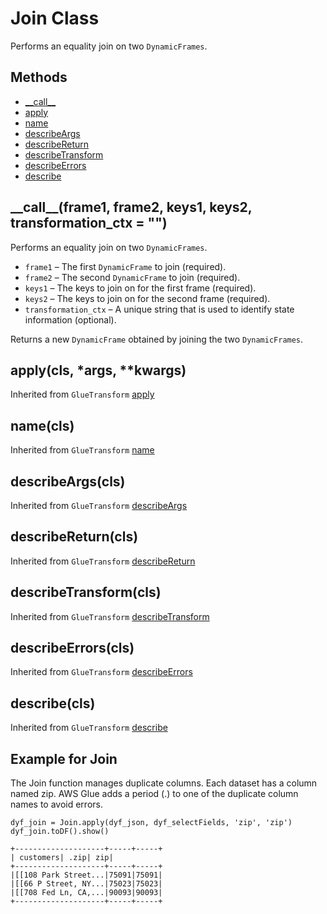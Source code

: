 # Join Class<a name="aws-glue-api-crawler-pyspark-transforms-join"></a>

Performs an equality join on two `DynamicFrames`\.

## Methods<a name="aws-glue-api-crawler-pyspark-transforms-join-_methods"></a>
+ [\_\_call\_\_](#aws-glue-api-crawler-pyspark-transforms-join-__call__)
+ [apply](#aws-glue-api-crawler-pyspark-transforms-join-apply)
+ [name](#aws-glue-api-crawler-pyspark-transforms-join-name)
+ [describeArgs](#aws-glue-api-crawler-pyspark-transforms-join-describeArgs)
+ [describeReturn](#aws-glue-api-crawler-pyspark-transforms-join-describeReturn)
+ [describeTransform](#aws-glue-api-crawler-pyspark-transforms-join-describeTransform)
+ [describeErrors](#aws-glue-api-crawler-pyspark-transforms-join-describeErrors)
+ [describe](#aws-glue-api-crawler-pyspark-transforms-join-describe)

## \_\_call\_\_\(frame1, frame2, keys1, keys2, transformation\_ctx = ""\)<a name="aws-glue-api-crawler-pyspark-transforms-join-__call__"></a>

Performs an equality join on two `DynamicFrames`\.
+ `frame1` – The first `DynamicFrame` to join \(required\)\.
+ `frame2` – The second `DynamicFrame` to join \(required\)\.
+ `keys1` – The keys to join on for the first frame \(required\)\.
+ `keys2` – The keys to join on for the second frame \(required\)\.
+ `transformation_ctx` – A unique string that is used to identify state information \(optional\)\.

Returns a new `DynamicFrame` obtained by joining the two `DynamicFrames`\.

## apply\(cls, \*args, \*\*kwargs\)<a name="aws-glue-api-crawler-pyspark-transforms-join-apply"></a>

Inherited from `GlueTransform` [apply](aws-glue-api-crawler-pyspark-transforms-GlueTransform.md#aws-glue-api-crawler-pyspark-transforms-GlueTransform-apply)

## name\(cls\)<a name="aws-glue-api-crawler-pyspark-transforms-join-name"></a>

Inherited from `GlueTransform` [name](aws-glue-api-crawler-pyspark-transforms-GlueTransform.md#aws-glue-api-crawler-pyspark-transforms-GlueTransform-name)

## describeArgs\(cls\)<a name="aws-glue-api-crawler-pyspark-transforms-join-describeArgs"></a>

Inherited from `GlueTransform` [describeArgs](aws-glue-api-crawler-pyspark-transforms-GlueTransform.md#aws-glue-api-crawler-pyspark-transforms-GlueTransform-describeArgs)

## describeReturn\(cls\)<a name="aws-glue-api-crawler-pyspark-transforms-join-describeReturn"></a>

Inherited from `GlueTransform` [describeReturn](aws-glue-api-crawler-pyspark-transforms-GlueTransform.md#aws-glue-api-crawler-pyspark-transforms-GlueTransform-describeReturn)

## describeTransform\(cls\)<a name="aws-glue-api-crawler-pyspark-transforms-join-describeTransform"></a>

Inherited from `GlueTransform` [describeTransform](aws-glue-api-crawler-pyspark-transforms-GlueTransform.md#aws-glue-api-crawler-pyspark-transforms-GlueTransform-describeTransform)

## describeErrors\(cls\)<a name="aws-glue-api-crawler-pyspark-transforms-join-describeErrors"></a>

Inherited from `GlueTransform` [describeErrors](aws-glue-api-crawler-pyspark-transforms-GlueTransform.md#aws-glue-api-crawler-pyspark-transforms-GlueTransform-describeErrors)

## describe\(cls\)<a name="aws-glue-api-crawler-pyspark-transforms-join-describe"></a>

Inherited from `GlueTransform` [describe](aws-glue-api-crawler-pyspark-transforms-GlueTransform.md#aws-glue-api-crawler-pyspark-transforms-GlueTransform-describe)

## Example for Join<a name="pyspark-Join-example"></a>

The Join function manages duplicate columns\. Each dataset has a column named zip\. AWS Glue adds a period \(\.\) to one of the duplicate column names to avoid errors\.

```
dyf_join = Join.apply(dyf_json, dyf_selectFields, 'zip', 'zip')
dyf_join.toDF().show() 

+--------------------+-----+-----+
| customers| .zip| zip|
+--------------------+-----+-----+
|[[108 Park Street...|75091|75091|
|[[66 P Street, NY...|75023|75023|
|[[708 Fed Ln, CA,...|90093|90093|
+--------------------+-----+-----+
```